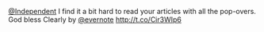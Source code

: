<a href="http://twitter.com/Independent">@Independent</a> I find it a bit hard to read your articles with all the pop-overs. God bless Clearly by <a href="http://twitter.com/evernote">@evernote</a> <a href="http://t.co/Cir3WIp6">http://t.co/Cir3WIp6</a>